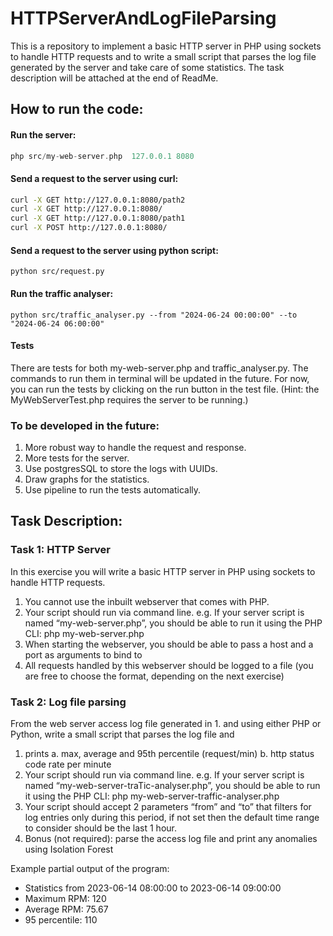 # HTTPServerAndLogFileParsing
This is a repository to implement a basic HTTP server in PHP using sockets to handle HTTP requests and to write a small script that parses the log file generated by the server and take care of some statistics.
The task description will be attached at the end of ReadMe.

## How to run the code:

#### Run the server:
```PHP
php src/my-web-server.php  127.0.0.1 8080
```

#### Send a request to the server using curl:
```BASH
curl -X GET http://127.0.0.1:8080/path2
curl -X GET http://127.0.0.1:8080/
curl -X GET http://127.0.0.1:8080/path1
curl -X POST http://127.0.0.1:8080/
```

#### Send a request to the server using python script:
`
python src/request.py
`

#### Run the traffic analyser:
`
python src/traffic_analyser.py --from "2024-06-24 00:00:00" --to "2024-06-24 06:00:00"
`

#### Tests
There are tests for both my-web-server.php and traffic_analyser.py.
The commands to run them in terminal will be updated in the future.
For now, you can run the tests by clicking on the run button in the test file.
(Hint: the MyWebServerTest.php requires the server to be running.)

### To be developed in the future:
1. More robust way to handle the request and response.
2. More tests for the server.
3. Use postgresSQL to store the logs with UUIDs.
4. Draw graphs for the statistics.
5. Use pipeline to run the tests automatically.


## Task Description:
### Task 1: HTTP Server
In this exercise you will write a basic HTTP server in PHP using sockets to handle HTTP
requests.
1. You cannot use the inbuilt webserver that comes with PHP.
2. Your script should run via command line.
   e.g. If your server script is named “my-web-server.php”, you should be able to
   run it using the PHP CLI:
   php my-web-server.php
3. When starting the webserver, you should be able to pass a host and a port as
   arguments to bind to
4. All requests handled by this webserver should be logged to a file (you are free to
   choose the format, depending on the next exercise)

### Task 2: Log file parsing
From the web server access log file generated in 1. and using either PHP or Python, write
a small script that parses the log file and
1. prints
   a. max, average and 95th percentile (request/min)
   b. http status code rate per minute
2. Your script should run via command line.
   e.g. If your server script is named “my-web-server-traTic-analyser.php”, you
   should be able to run it using the PHP CLI:
   php my-web-server-traffic-analyser.php
3. Your script should accept 2 parameters “from” and “to” that filters for log entries
   only during this period, if not set then the default time range to consider should
   be the last 1 hour.
4. Bonus (not required): parse the access log file and print any anomalies using
   Isolation Forest

Example partial output of the program:
- Statistics from 2023-06-14 08:00:00 to 2023-06-14 09:00:00
- Maximum RPM: 120
- Average RPM: 75.67
- 95 percentile: 110